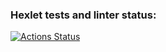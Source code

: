 ### Hexlet tests and linter status:
[![Actions Status](https://github.com/mariaborg/frontend-project-44/workflows/hexlet-check/badge.svg)](https://github.com/mariaborg/frontend-project-44/actions)